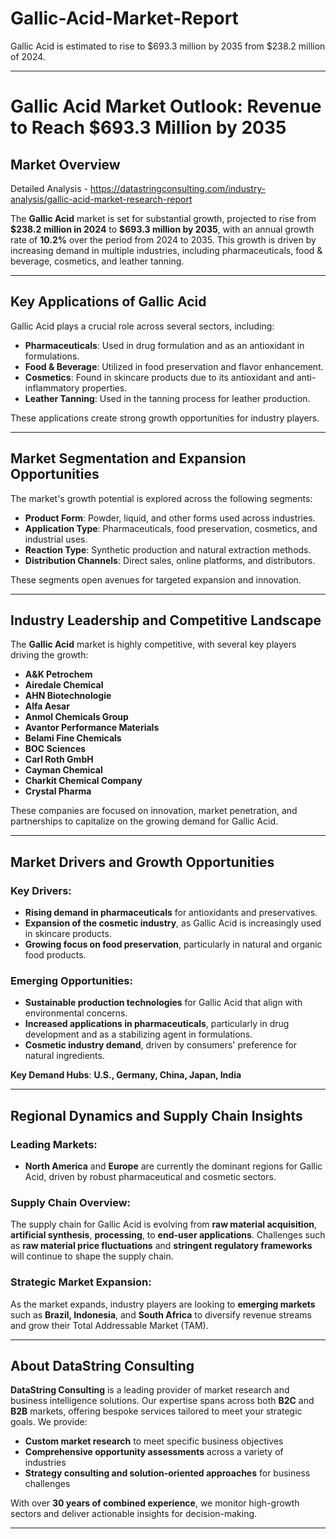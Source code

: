 # Gallic-Acid-Market-Report
Gallic Acid is estimated to rise to $693.3 million by 2035 from $238.2 million of 2024. 

---

# **Gallic Acid Market Outlook: Revenue to Reach \$693.3 Million by 2035**

## **Market Overview**

Detailed Analysis - https://datastringconsulting.com/industry-analysis/gallic-acid-market-research-report

The **Gallic Acid** market is set for substantial growth, projected to rise from **\$238.2 million in 2024** to **\$693.3 million by 2035**, with an annual growth rate of **10.2%** over the period from 2024 to 2035. This growth is driven by increasing demand in multiple industries, including pharmaceuticals, food & beverage, cosmetics, and leather tanning.

---

## **Key Applications of Gallic Acid**

Gallic Acid plays a crucial role across several sectors, including:

* **Pharmaceuticals**: Used in drug formulation and as an antioxidant in formulations.
* **Food & Beverage**: Utilized in food preservation and flavor enhancement.
* **Cosmetics**: Found in skincare products due to its antioxidant and anti-inflammatory properties.
* **Leather Tanning**: Used in the tanning process for leather production.

These applications create strong growth opportunities for industry players.

---

## **Market Segmentation and Expansion Opportunities**

The market's growth potential is explored across the following segments:

* **Product Form**: Powder, liquid, and other forms used across industries.
* **Application Type**: Pharmaceuticals, food preservation, cosmetics, and industrial uses.
* **Reaction Type**: Synthetic production and natural extraction methods.
* **Distribution Channels**: Direct sales, online platforms, and distributors.

These segments open avenues for targeted expansion and innovation.

---

## **Industry Leadership and Competitive Landscape**

The **Gallic Acid** market is highly competitive, with several key players driving the growth:

* **A\&K Petrochem**
* **Airedale Chemical**
* **AHN Biotechnologie**
* **Alfa Aesar**
* **Anmol Chemicals Group**
* **Avantor Performance Materials**
* **Belami Fine Chemicals**
* **BOC Sciences**
* **Carl Roth GmbH**
* **Cayman Chemical**
* **Charkit Chemical Company**
* **Crystal Pharma**

These companies are focused on innovation, market penetration, and partnerships to capitalize on the growing demand for Gallic Acid.

---

## **Market Drivers and Growth Opportunities**

### **Key Drivers:**

* **Rising demand in pharmaceuticals** for antioxidants and preservatives.
* **Expansion of the cosmetic industry**, as Gallic Acid is increasingly used in skincare products.
* **Growing focus on food preservation**, particularly in natural and organic food products.

### **Emerging Opportunities:**

* **Sustainable production technologies** for Gallic Acid that align with environmental concerns.
* **Increased applications in pharmaceuticals**, particularly in drug development and as a stabilizing agent in formulations.
* **Cosmetic industry demand**, driven by consumers' preference for natural ingredients.

**Key Demand Hubs**: **U.S., Germany, China, Japan, India**

---

## **Regional Dynamics and Supply Chain Insights**

### **Leading Markets:**

* **North America** and **Europe** are currently the dominant regions for Gallic Acid, driven by robust pharmaceutical and cosmetic sectors.

### **Supply Chain Overview:**

The supply chain for Gallic Acid is evolving from **raw material acquisition**, **artificial synthesis**, **processing**, to **end-user applications**. Challenges such as **raw material price fluctuations** and **stringent regulatory frameworks** will continue to shape the supply chain.

### **Strategic Market Expansion:**

As the market expands, industry players are looking to **emerging markets** such as **Brazil, Indonesia**, and **South Africa** to diversify revenue streams and grow their Total Addressable Market (TAM).

---

## **About DataString Consulting**

**DataString Consulting** is a leading provider of market research and business intelligence solutions. Our expertise spans across both **B2C** and **B2B** markets, offering bespoke services tailored to meet your strategic goals. We provide:

* **Custom market research** to meet specific business objectives
* **Comprehensive opportunity assessments** across a variety of industries
* **Strategy consulting and solution-oriented approaches** for business challenges

With over **30 years of combined experience**, we monitor high-growth sectors and deliver actionable insights for decision-making.

---

